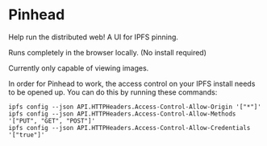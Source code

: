 # Pinhead
Help run the distributed web! A UI for IPFS pinning.

Runs completely in the browser locally. (No install required)

Currently only capable of viewing images.

In order for Pinhead to work, the access control on your IPFS install needs to be opened up. You can do this by running these commands:

```
ipfs config --json API.HTTPHeaders.Access-Control-Allow-Origin '["*"]'
ipfs config --json API.HTTPHeaders.Access-Control-Allow-Methods '["PUT", "GET", "POST"]'
ipfs config --json API.HTTPHeaders.Access-Control-Allow-Credentials '["true"]'
```
